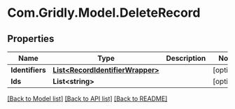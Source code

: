 # Com.Gridly.Model.DeleteRecord

## Properties

Name | Type | Description | Notes
------------ | ------------- | ------------- | -------------
**Identifiers** | [**List&lt;RecordIdentifierWrapper&gt;**](RecordIdentifierWrapper.md) |  | [optional] 
**Ids** | **List&lt;string&gt;** |  | [optional] 

[[Back to Model list]](../README.md#documentation-for-models) [[Back to API list]](../README.md#documentation-for-api-endpoints) [[Back to README]](../README.md)

